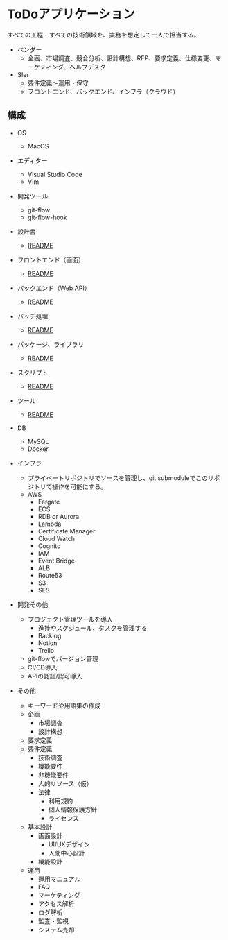 # ToDoアプリケーション

すべての工程・すべての技術領域を、実務を想定して一人で担当する。

- ベンダー
  - 企画、市場調査、競合分析、設計構想、RFP、要求定義、仕様変更、マーケティング、ヘルプデスク
- SIer
  - 要件定義〜運用・保守
  - フロントエンド、バックエンド、インフラ（クラウド）

## 構成

- OS
  - MacOS

- エディター
  - Visual Studio Code
  - Vim

- 開発ツール
  - git-flow
  - git-flow-hook

- 設計書
  - [README](docs/README.md)

- フロントエンド（画面）
  - [README](src/apps/frontend/README.md)

- バックエンド（Web API）
  - [README](src/apps/backend/README.md)

- バッチ処理
  - [README](src/batchs/README.md)

- パッケージ、ライブラリ
  - [README](src/libs/README.md)

- スクリプト
  - [README](src/scripts/README.md)

- ツール
  - [README](src/tools/README.md)

- DB
  - MySQL
  - Docker

- インフラ
  - プライベートリポジトリでソースを管理し、git submoduleでこのリポジトリで操作を可能にする。
  - AWS
    - Fargate
    - ECS
    - RDB or Aurora
    - Lambda
    - Certificate Manager
    - Cloud Watch
    - Cognito
    - IAM
    - Event Bridge
    - ALB
    - Route53
    - S3
    - SES

- 開発その他
  - プロジェクト管理ツールを導入
    - 進捗やスケジュール、タスクを管理する
    - Backlog
    - Notion
    - Trello
  - git-flowでバージョン管理
  - CI/CD導入
  - APIの認証/認可導入

- その他
  - キーワードや用語集の作成
  - 企画
    - 市場調査
    - 設計構想
  - 要求定義
  - 要件定義
    - 技術調査
    - 機能要件
    - 非機能要件
    - 人的リソース（仮）
    - 法律
      - 利用規約
      - 個人情報保護方針
      - ライセンス
  - 基本設計
    - 画面設計
      - UI/UXデザイン
      - 人間中心設計
    - 機能設計
  - 運用
    - 運用マニュアル
    - FAQ
    - マーケティング
    - アクセス解析
    - ログ解析
    - 監査・監視
    - システム売却
